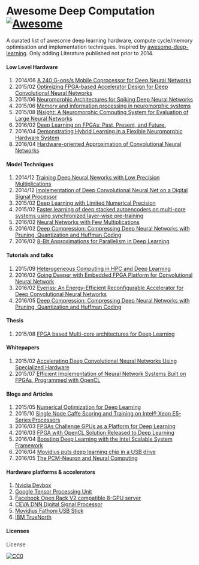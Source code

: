 
# Awesome Deep Computation [![Awesome](https://cdn.rawgit.com/sindresorhus/awesome/d7305f38d29fed78fa85652e3a63e154dd8e8829/media/badge.svg)](https://github.com/sindresorhus/awesome)
A curated list of awesome deep learning hardware, compute cycle/memory optimisation and implementation techniques.  Inspired by [awesome-deep-learning](https://github.com/ChristosChristofidis/awesome-deep-learning).
Only adding Literature published not prior to 2014.


#### Low Level Hardware

1.  2014/06 [A 240 G-ops/s Mobile Coprocessor for Deep Neural Networks](http://www.cv-foundation.org//openaccess/content_cvpr_workshops_2014/W17/papers/Gokhale_A_240_G-opss_2014_CVPR_paper.pdf)
2.  2015/02 [Optimizing FPGA-based Accelerator Design for Deep Convolutional Neural Networks](http://cadlab.cs.ucla.edu/~cong/slides/fpga2015_chen.pdf)
3.  2015/06 [Neuromorphic Architectures for Spiking Deep Neural Networks](http://ncs.ethz.ch/pubs/pdf/Indiveri_etal15.pdf)
4.  2015/06 [Memory and information processing in neuromorphic systems](http://arxiv.org/pdf/1506.03264.pdf)
5.  2015/08 [INsight: A Neuromorphic Computing System for Evaluation of Large Neural Networks](http://arxiv.org/pdf/1508.01008.pdf)
6.  2016/02 [Deep Learning on FPGAs: Past, Present, and Future.](http://arxiv.org/abs/1602.04283)
7.  2016/04 [Demonstrating Hybrid Learning in a Flexible Neuromorphic Hardware System](https://arxiv.org/pdf/1604.05080.pdf)
8.  2016/04 [Hardware-oriented Approximation of Convolutional Neural Networks](http://arxiv.org/pdf/1604.03168v2.pdf)

#### Model Techniques

1.  2014/12 [Training Deep Neural Neworks with Low Precision Multiplications](https://arxiv.org/pdf/1412.7024.pdf)
2.  2014/12 [Implementation of Deep Convolutional Neural Net on a Digital Signal Processor](http://cs229.stanford.edu/proj2014/Elaina%20Chai,Implementation%20of%20Deep%20Convolutional%20NeuralNet%20on%20a%20DSP.pdf)
3.  2015/02 [Deep Learning with Limited Numerical Precision](https://arxiv.org/pdf/1502.02551.pdf)
4.  2015/02 [Faster learning of deep stacked autoencoders on multi-core systems using synchronized layer-wise pre-training](https://arxiv.org/abs/1603.02836)
5.  2016/02 [Neural Networks with Few Multiplications](https://arxiv.org/abs/1510.03009)
6.  2016/02 [Deep Compression: Compressing Deep Neural Networks with Pruning, Quantization and Huffman Coding](http://arxiv.org/abs/1510.00149)
7.  2016/02 [8-Bit Approximations for Parallelism in Deep Learning](http://arxiv.org/abs/1511.04561)


#### Tutorials and talks

1.  2015/09 [Heterogeneous Computing in HPC and Deep Learning](https://hpcuserforum.com/presentations/colorado-sept2015/InspuHeterogeneousComputingInHPCandDeepLearning.pdf)
2.  2016/02 [Going Deeper with Embedded FPGA Platform for Convolutional Neural Network](http://www.isfpga.org/index_files/Slides/1_2.pdf)
3.  2016/02 [Eyeriss: An Energy-Efficient Reconfigurable Accelerator for Deep Convolutional Neural Networks](http://www.rle.mit.edu/eems/wp-content/uploads/2016/02/eyeriss_isscc_2016_slides.pdf)
4.  2016/05 [Deep Compression: Compressing Deep Neural Networks with Pruning, Quantization and Huffman Coding](http://videolectures.net/iclr2016_han_deep_compression/)

#### Thesis

1. 2015/08 [FPGA based Multi-core architectures for Deep Learning](https://etd.ohiolink.edu/!etd.send_file?accession=dayton1449417091&disposition=inline)

#### Whitepapers

1.  2015/02 [Accelerating Deep Convolutional Neural Networks Using Specialized Hardware](http://research.microsoft.com/pubs/240715/CNN%20Whitepaper.pdf)
2.  2015/07 [Efficient Implementation of Neural Network Systems Built on FPGAs, Programmed with OpenCL](https://www.altera.com/en_US/pdfs/literature/solution-sheets/efficient_neural_networks.pdf)

#### Blogs and Articles

1.  2015/05 [Numerical Optimization for Deep Learning](http://insidehpc.com/2015/05/numerical-optimization-for-deep-learning/)
2.  2015/10 [Single Node Caffe Scoring and Training on Intel® Xeon E5-Series Processors](https://software.intel.com/en-us/articles/single-node-caffe-scoring-and-training-on-intel-xeon-e5-series-processors)
3.  2016/03 [FPGAs Challenge GPUs as a Platform for Deep Learning](https://www.tractica.com/automation-robotics/fpgas-challenge-gpus-as-a-platform-for-deep-learning/)
4.  2016/03 [FPGA with OpenCL Solution Released to Deep Learning](http://www.hpcwire.com/2016/03/17/fpga-opencl-solution-released-deep-learning/)
5.  2016/04 [Boosting Deep Learning with the Intel Scalable System Framework](http://www.nextplatform.com/2016/04/14/boosting-deep-learning-intel-scalable-system-framework/)
6.  2016/04 [Movidius puts deep learning chip in a USB drive](http://www.theverge.com/2016/4/28/11510430/movidius-fathom-neural-compute-stick-myriad-2-chip)
7.  2016/05 [The PCM-Neuron and Neural Computing](http://www.eetimes.com/author.asp?section_id=36&doc_id=1329754&)

#### Hardware platforms & accelerators

1.  [Nvidia Devbox](https://developer.nvidia.com/devbox)
2.  [Google Tensor Processing Unit](http://www.anandtech.com/show/10340/googles-tensor-processing-unit-what-we-know)
3.  [Facebook Open Rack V2 compatible 8-GPU server](https://code.facebook.com/posts/1687861518126048/facebook-to-open-source-ai-hardware-design/)
4.  [CEVA DNN Digital Signal Processor](http://www.ceva-dsp.com/CDNN)
5.  [Movidius Fathom USB Stick](http://uploads.movidius.com/1463004959-Fathom-Combined-2-pager-web.pdf)
6.  [IBM TrueNorth](http://www.research.ibm.com/articles/brain-chip.shtml)

#### Licenses
License

[![CC0](http://i.creativecommons.org/p/zero/1.0/88x31.png)](http://creativecommons.org/publicdomain/zero/1.0/)

